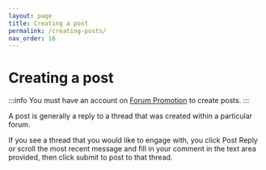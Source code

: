 ```yaml
---
layout: page
title: Creating a post
permalink: /creating-posts/
nav_order: 16
---
```


# Creating a post

:::info
You must have an account on [Forum Promotion](https://forumpromotion.net/) to create posts.
:::

A post is generally a reply to a thread that was created within a particular forum.

If you see a thread that you would like to engage with, you click Post Reply or scroll the most recent message and fill in your comment in the text area provided, then click submit to post to that thread.
